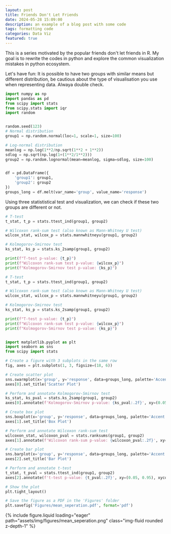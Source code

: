 ```yaml
---
layout: post
title: Friends Don't Let Friends 
date: 2024-05-28 15:09:00
description: an example of a blog post with some code
tags: formatting code
categories: Data Viz
featured: true
---
```


This is a series motivated by the popular friends don't let friends in R.
My goal is to rewrite the codes in python and explore the common visualization mistakes in python ecosystem.

Let's have fun:
It is possible to have two groups with similar means but different distribution, be cautious about the type of visualisation you use when representing data.
Alwaya double check.


```python
import numpy as np
import pandas as pd
from scipy import stats
from scipy.stats import iqr
import random


random.seed(123)
# Normal distribution
group1 = np.random.normal(loc=1, scale=1, size=100)

# Log-normal distribution
meanlog = np.log(1**2/np.sqrt(1**2 + 1**2))
sdlog = np.sqrt(np.log(1+(1**2/1**2)))
group2 = np.random.lognormal(mean=meanlog, sigma=sdlog, size=100)


df = pd.DataFrame({
    'group1': group1,
    'group2': group2
})
groups_long = df.melt(var_name='group', value_name='response')

```
Using three statististical test and visualization, we can check if these two groups are different or not.

```python
# T-test
t_stat, t_p = stats.ttest_ind(group1, group2)

# Wilcoxon rank-sum test (also known as Mann-Whitney U test)
wilcox_stat, wilcox_p = stats.mannwhitneyu(group1, group2)

# Kolmogorov-Smirnov test
ks_stat, ks_p = stats.ks_2samp(group1, group2)

print(f"T-test p-value: {t_p}")
print(f"Wilcoxon rank-sum test p-value: {wilcox_p}")
print(f"Kolmogorov-Smirnov test p-value: {ks_p}")

# T-test
t_stat, t_p = stats.ttest_ind(group1, group2)

# Wilcoxon rank-sum test (also known as Mann-Whitney U test)
wilcox_stat, wilcox_p = stats.mannwhitneyu(group1, group2)

# Kolmogorov-Smirnov test
ks_stat, ks_p = stats.ks_2samp(group1, group2)

print(f"T-test p-value: {t_p}")
print(f"Wilcoxon rank-sum test p-value: {wilcox_p}")
print(f"Kolmogorov-Smirnov test p-value: {ks_p}")


import matplotlib.pyplot as plt
import seaborn as sns
from scipy import stats

# Create a figure with 3 subplots in the same row
fig, axes = plt.subplots(1, 3, figsize=(18, 6))

# Create scatter plot
sns.swarmplot(x='group', y='response', data=groups_long, palette='Accent', ax=axes[0])
axes[0].set_title('Scatter Plot')

# Perform and annotate Kolmogorov-Smirnov test
ks_stat, ks_pval = stats.ks_2samp(group1, group2)
axes[0].annotate(f'Kolmogorov-Smirnov p-value: {ks_pval:.2f}', xy=(0.05, 0.95), xycoords='axes fraction')

# Create box plot
sns.boxplot(x='group', y='response', data=groups_long, palette='Accent', ax=axes[1])
axes[1].set_title('Box Plot')

# Perform and annotate Wilcoxon rank-sum test
wilcoxon_stat, wilcoxon_pval = stats.ranksums(group1, group2)
axes[1].annotate(f'Wilcoxon rank-sum p-value: {wilcoxon_pval:.2f}', xy=(0.05, 0.95), xycoords='axes fraction')

# Create bar plot
sns.barplot(x='group', y='response', data=groups_long, palette='Accent', ax=axes[2])
axes[2].set_title('Bar Plot')

# Perform and annotate t-test
t_stat, t_pval = stats.ttest_ind(group1, group2)
axes[2].annotate(f't-test p-value: {t_pval:.2f}', xy=(0.05, 0.95), xycoords='axes fraction')

# Show the plot
plt.tight_layout()

# Save the figure as a PDF in the 'Figures' folder
plt.savefig('Figures/mean_seperation.pdf', format='pdf')
```
<div class="row mt-3">
    <div class="col-sm mt-3 mt-md-0">
        {% include figure.liquid loading="eager" path="assets/img/figures/mean_seperation.png" class="img-fluid rounded z-depth-1" %}
    </div>
</div>
